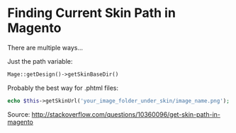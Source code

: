 # Finding Current Skin Path in Magento

There are multiple ways...

Just the path variable:  

```php
Mage::getDesign()->getSkinBaseDir()
```

Probably the best way for .phtml files:  

```php
echo $this->getSkinUrl('your_image_folder_under_skin/image_name.png');
```

Source: http://stackoverflow.com/questions/10360096/get-skin-path-in-magento
